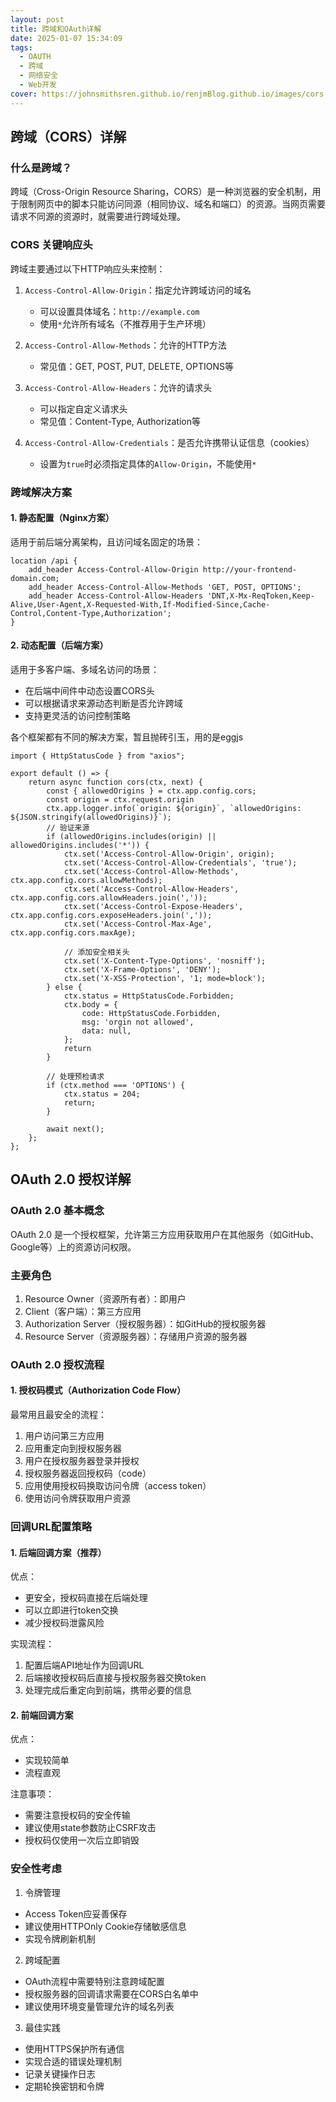 ```yaml
---
layout: post
title: 跨域和OAuth详解
date: 2025-01-07 15:34:09
tags: 
  - OAUTH
  - 跨域
  - 网络安全
  - Web开发
cover: https://johnsmithsren.github.io/renjmBlog.github.io/images/cors.jpg
---
```


## 跨域（CORS）详解

### 什么是跨域？
跨域（Cross-Origin Resource Sharing，CORS）是一种浏览器的安全机制，用于限制网页中的脚本只能访问同源（相同协议、域名和端口）的资源。当网页需要请求不同源的资源时，就需要进行跨域处理。

### CORS 关键响应头
跨域主要通过以下HTTP响应头来控制：

1. `Access-Control-Allow-Origin`：指定允许跨域访问的域名
   - 可以设置具体域名：`http://example.com`
   - 使用`*`允许所有域名（不推荐用于生产环境）

2. `Access-Control-Allow-Methods`：允许的HTTP方法
   - 常见值：GET, POST, PUT, DELETE, OPTIONS等

3. `Access-Control-Allow-Headers`：允许的请求头
   - 可以指定自定义请求头
   - 常见值：Content-Type, Authorization等

4. `Access-Control-Allow-Credentials`：是否允许携带认证信息（cookies）
   - 设置为`true`时必须指定具体的`Allow-Origin`，不能使用`*`

### 跨域解决方案

#### 1. 静态配置（Nginx方案）
适用于前后端分离架构，且访问域名固定的场景：
```nginx
location /api {
    add_header Access-Control-Allow-Origin http://your-frontend-domain.com;
    add_header Access-Control-Allow-Methods 'GET, POST, OPTIONS';
    add_header Access-Control-Allow-Headers 'DNT,X-Mx-ReqToken,Keep-Alive,User-Agent,X-Requested-With,If-Modified-Since,Cache-Control,Content-Type,Authorization';
}
```
#### 2. 动态配置（后端方案）
适用于多客户端、多域名访问的场景：
- 在后端中间件中动态设置CORS头
- 可以根据请求来源动态判断是否允许跨域
- 支持更灵活的访问控制策略

各个框架都有不同的解决方案，暂且抛砖引玉，用的是eggjs
```
import { HttpStatusCode } from "axios";

export default () => {
    return async function cors(ctx, next) {
        const { allowedOrigins } = ctx.app.config.cors;
        const origin = ctx.request.origin
        ctx.app.logger.info(`origin: ${origin}`, `allowedOrigins: ${JSON.stringify(allowedOrigins)}`);
        // 验证来源
        if (allowedOrigins.includes(origin) || allowedOrigins.includes('*')) {
            ctx.set('Access-Control-Allow-Origin', origin);
            ctx.set('Access-Control-Allow-Credentials', 'true');
            ctx.set('Access-Control-Allow-Methods', ctx.app.config.cors.allowMethods);
            ctx.set('Access-Control-Allow-Headers', ctx.app.config.cors.allowHeaders.join(','));
            ctx.set('Access-Control-Expose-Headers', ctx.app.config.cors.exposeHeaders.join(','));
            ctx.set('Access-Control-Max-Age', ctx.app.config.cors.maxAge);

            // 添加安全相关头   
            ctx.set('X-Content-Type-Options', 'nosniff');
            ctx.set('X-Frame-Options', 'DENY');
            ctx.set('X-XSS-Protection', '1; mode=block');
        } else {
            ctx.status = HttpStatusCode.Forbidden;
            ctx.body = {
                code: HttpStatusCode.Forbidden,
                msg: 'orgin not allowed',
                data: null,
            };
            return
        }

        // 处理预检请求
        if (ctx.method === 'OPTIONS') {
            ctx.status = 204;
            return;
        }

        await next();
    };
};

```

## OAuth 2.0 授权详解

### OAuth 2.0 基本概念
OAuth 2.0 是一个授权框架，允许第三方应用获取用户在其他服务（如GitHub、Google等）上的资源访问权限。

### 主要角色
1. Resource Owner（资源所有者）：即用户
2. Client（客户端）：第三方应用
3. Authorization Server（授权服务器）：如GitHub的授权服务器
4. Resource Server（资源服务器）：存储用户资源的服务器

### OAuth 2.0 授权流程

#### 1. 授权码模式（Authorization Code Flow）
最常用且最安全的流程：

1. 用户访问第三方应用
2. 应用重定向到授权服务器
3. 用户在授权服务器登录并授权
4. 授权服务器返回授权码（code）
5. 应用使用授权码换取访问令牌（access token）
6. 使用访问令牌获取用户资源

### 回调URL配置策略

#### 1. 后端回调方案（推荐）
优点：
- 更安全，授权码直接在后端处理
- 可以立即进行token交换
- 减少授权码泄露风险

实现流程：
1. 配置后端API地址作为回调URL
2. 后端接收授权码后直接与授权服务器交换token
3. 处理完成后重定向到前端，携带必要的信息

#### 2. 前端回调方案
优点：
- 实现较简单
- 流程直观

注意事项：
- 需要注意授权码的安全传输
- 建议使用state参数防止CSRF攻击
- 授权码仅使用一次后立即销毁

### 安全性考虑

1. 令牌管理
- Access Token应妥善保存
- 建议使用HTTPOnly Cookie存储敏感信息
- 实现令牌刷新机制

2. 跨域配置
- OAuth流程中需要特别注意跨域配置
- 授权服务器的回调请求需要在CORS白名单中
- 建议使用环境变量管理允许的域名列表

3. 最佳实践
- 使用HTTPS保护所有通信
- 实现合适的错误处理机制
- 记录关键操作日志
- 定期轮换密钥和令牌